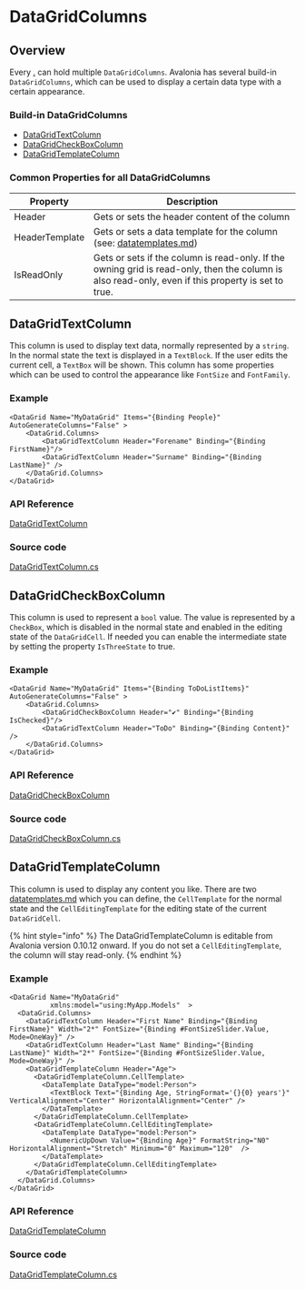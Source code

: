 # DataGridColumns

## Overview

Every [.](./ "mention") can hold multiple `DataGridColumns`. Avalonia has several build-in `DataGridColumns`, which can be used to display a certain data type with a certain appearance.&#x20;

### Build-in DataGridColumns

* [DataGridTextColumn](datagridcolumns.md#datagridtextcolumn)
* [DataGridCheckBoxColumn](datagridcolumns.md#datagridcheckboxcolumn)
* [DataGridTemplateColumn](datagridcolumns.md#datagridtemplatecolumn)

### Common Properties for all DataGridColumns

| Property       | Description                                                                                                                                        |
| -------------- | -------------------------------------------------------------------------------------------------------------------------------------------------- |
| Header         | Gets or sets the header content of the column                                                                                                      |
| HeaderTemplate | Gets or sets a data template for the column (see: [datatemplates.md](../../../misc/wpf/datatemplates.md "mention"))                                |
| IsReadOnly     | Gets or sets if the column is read-only. If the owning grid is read-only, then the column is also read-only, even if this property is set to true. |

## DataGridTextColumn

This column is used to display text data, normally represented by a `string`. In the normal state the text is displayed in a `TextBlock`. If the user edits the current cell, a `TextBox` will be shown. This column has some properties which can be used to control the appearance like `FontSize` and `FontFamily`.

### Example

```markup
<DataGrid Name="MyDataGrid" Items="{Binding People}" AutoGenerateColumns="False" >
    <DataGrid.Columns>
        <DataGridTextColumn Header="Forename" Binding="{Binding FirstName}"/>
        <DataGridTextColumn Header="Surname" Binding="{Binding LastName}" />
    </DataGrid.Columns>
</DataGrid>
```

### API Reference

[DataGridTextColumn](http://reference.avaloniaui.net/api/Avalonia.Controls/DataGridTextColumn/)

### Source code

[DataGridTextColumn.cs](https://github.com/AvaloniaUI/Avalonia/blob/master/src/Avalonia.Controls.DataGrid/DataGridTextColumn.cs)

## DataGridCheckBoxColumn

This column is used to represent a `bool` value. The  value is represented by a `CheckBox`, which is disabled in the normal state and enabled in the editing state of the `DataGridCell`. If needed you can enable the intermediate state by setting the property `IsThreeState` to true.

### Example

```markup
<DataGrid Name="MyDataGrid" Items="{Binding ToDoListItems}" AutoGenerateColumns="False" >
    <DataGrid.Columns>
        <DataGridCheckBoxColumn Header="✔" Binding="{Binding IsChecked}"/>
        <DataGridTextColumn Header="ToDo" Binding="{Binding Content}" />
    </DataGrid.Columns>
</DataGrid>
```

### API Reference

[DataGridCheckBoxColumn](http://reference.avaloniaui.net/api/Avalonia.Controls/DataGridCheckBoxColumn/)

### Source code

[DataGridCheckBoxColumn.cs](https://github.com/AvaloniaUI/Avalonia/blob/master/src/Avalonia.Controls.DataGrid/DataGridCheckBoxColumn.cs)

## DataGridTemplateColumn

This column is used to display any content you like. There  are two [datatemplates.md](../../../misc/wpf/datatemplates.md "mention") which you can define, the `CellTemplate` for the normal state and the `CellEditingTemplate` for the editing state of the current `DataGridCell`.&#x20;

{% hint style="info" %}
The DataGridTemplateColumn is editable from Avalonia version 0.10.12 onward. If you do not set a `CellEditingTemplate`, the column will stay read-only.
{% endhint %}

### Example

```markup
<DataGrid Name="MyDataGrid"
          xmlns:model="using:MyApp.Models"  >
  <DataGrid.Columns>
    <DataGridTextColumn Header="First Name" Binding="{Binding FirstName}" Width="2*" FontSize="{Binding #FontSizeSlider.Value, Mode=OneWay}" />
    <DataGridTextColumn Header="Last Name" Binding="{Binding LastName}" Width="2*" FontSize="{Binding #FontSizeSlider.Value, Mode=OneWay}" />
    <DataGridTemplateColumn Header="Age">
      <DataGridTemplateColumn.CellTemplate>
        <DataTemplate DataType="model:Person">
          <TextBlock Text="{Binding Age, StringFormat='{}{0} years'}" VerticalAlignment="Center" HorizontalAlignment="Center" />
        </DataTemplate>
      </DataGridTemplateColumn.CellTemplate>
      <DataGridTemplateColumn.CellEditingTemplate>
        <DataTemplate DataType="model:Person">
          <NumericUpDown Value="{Binding Age}" FormatString="N0" HorizontalAlignment="Stretch" Minimum="0" Maximum="120"  />
        </DataTemplate>
      </DataGridTemplateColumn.CellEditingTemplate>
    </DataGridTemplateColumn>
  </DataGrid.Columns>
</DataGrid>
```

### API Reference

[DataGridTemplateColumn](http://reference.avaloniaui.net/api/Avalonia.Controls/DataGridTemplateColumn/)

### Source code

[DataGridTemplateColumn.cs](https://github.com/AvaloniaUI/Avalonia/blob/master/src/Avalonia.Controls.DataGrid/DataGridTemplateColumn.cs)
